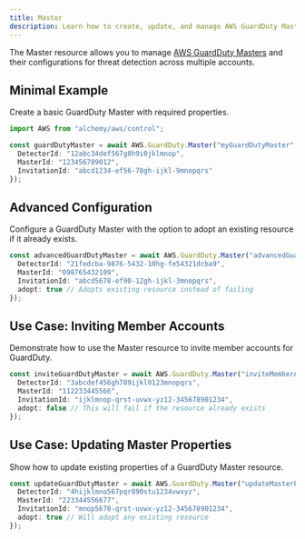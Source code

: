 ```yaml
---
title: Master
description: Learn how to create, update, and manage AWS GuardDuty Masters using Alchemy Cloud Control.
---
```


The Master resource allows you to manage [AWS GuardDuty Masters](https://docs.aws.amazon.com/guardduty/latest/userguide/) and their configurations for threat detection across multiple accounts.

## Minimal Example

Create a basic GuardDuty Master with required properties.

```ts
import AWS from "alchemy/aws/control";

const guardDutyMaster = await AWS.GuardDuty.Master("myGuardDutyMaster", {
  DetectorId: "12abc34def567g8h9i0jklmnop",
  MasterId: "123456789012",
  InvitationId: "abcd1234-ef56-78gh-ijkl-9mnopqrs"
});
```

## Advanced Configuration

Configure a GuardDuty Master with the option to adopt an existing resource if it already exists.

```ts
const advancedGuardDutyMaster = await AWS.GuardDuty.Master("advancedGuardDutyMaster", {
  DetectorId: "21fedcba-9876-5432-10hg-fe54321dcba9",
  MasterId: "098765432109",
  InvitationId: "abcd5678-ef90-12gh-ijkl-3mnopqrs",
  adopt: true // Adopts existing resource instead of failing
});
```

## Use Case: Inviting Member Accounts

Demonstrate how to use the Master resource to invite member accounts for GuardDuty.

```ts
const inviteGuardDutyMaster = await AWS.GuardDuty.Master("inviteMemberAccounts", {
  DetectorId: "3abcdef456gh789ijkl0123mnopqrs",
  MasterId: "112233445566",
  InvitationId: "ijklmnop-qrst-uvwx-yz12-345678901234",
  adopt: false // This will fail if the resource already exists
});
```

## Use Case: Updating Master Properties

Show how to update existing properties of a GuardDuty Master resource.

```ts
const updateGuardDutyMaster = await AWS.GuardDuty.Master("updateMasterProperties", {
  DetectorId: "4hijklmno567pqr890stu1234vwxyz",
  MasterId: "223344556677",
  InvitationId: "mnop5678-qrst-uvwx-yz12-345678901234",
  adopt: true // Will adopt any existing resource
});
```